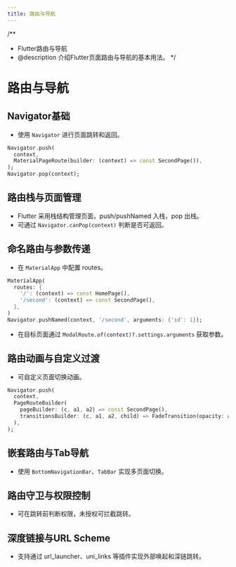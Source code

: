 ```yaml
---
title: 路由与导航
---
```


/**
 * Flutter路由与导航
 * @description 介绍Flutter页面路由与导航的基本用法。
 */

# 路由与导航

## Navigator基础
- 使用 `Navigator` 进行页面跳转和返回。
```dart
Navigator.push(
  context,
  MaterialPageRoute(builder: (context) => const SecondPage()),
);
Navigator.pop(context);
```

## 路由栈与页面管理
- Flutter 采用栈结构管理页面，push/pushNamed 入栈，pop 出栈。
- 可通过 `Navigator.canPop(context)` 判断是否可返回。

## 命名路由与参数传递
- 在 `MaterialApp` 中配置 routes。
```dart
MaterialApp(
  routes: {
    '/': (context) => const HomePage(),
    '/second': (context) => const SecondPage(),
  },
)
Navigator.pushNamed(context, '/second', arguments: {'id': 1});
```
- 在目标页面通过 `ModalRoute.of(context)?.settings.arguments` 获取参数。

## 路由动画与自定义过渡
- 可自定义页面切换动画。
```dart
Navigator.push(
  context,
  PageRouteBuilder(
    pageBuilder: (c, a1, a2) => const SecondPage(),
    transitionsBuilder: (c, a1, a2, child) => FadeTransition(opacity: a1, child: child),
  ),
);
```

## 嵌套路由与Tab导航
- 使用 `BottomNavigationBar`、`TabBar` 实现多页面切换。

## 路由守卫与权限控制
- 可在跳转前判断权限，未授权可拦截跳转。

## 深度链接与URL Scheme
- 支持通过 url_launcher、uni_links 等插件实现外部唤起和深链跳转。
